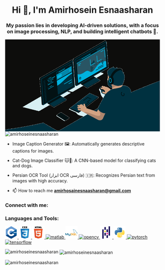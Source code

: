 <h1 align="center">Hi 👋, I'm Amirhosein Esnaasharan</h1>
<h3 align="center">My passion lies in developing AI-driven solutions, with a focus on image processing, NLP, and building intelligent chatbots 🤖.</h3>

<img align="right"  with="600" src="https://raw.githubusercontent.com/Potential17/Potential17/master/user%20(2).gif">
<p align="left"> <img src="https://komarev.com/ghpvc/?username=amirhoseinesnaasharan&label=Profile%20views&color=0e75b6&style=flat" alt="amirhoseinesnaasharan" /> </p>

- Image Caption Generator 🖼️: Automatically generates descriptive captions for images. 

- Cat-Dog Image Classifier 🐱🐶: A CNN-based model for classifying cats and dogs. 

- Persian OCR Tool (ابزار OCR فارسی) 🇮🇷: Recognizes Persian text from images with high accuracy. 

- 📫 How to reach me **amirhosainesnaasharan@gmail.com**

<h3 align="left">Connect with me:</h3>
<p align="left">
</p>

<h3 align="left">Languages and Tools:</h3>
<p align="left"> <a href="https://www.w3schools.com/cpp/" target="_blank" rel="noreferrer"> <img src="https://raw.githubusercontent.com/devicons/devicon/master/icons/cplusplus/cplusplus-original.svg" alt="cplusplus" width="40" height="40"/> </a> <a href="https://www.w3schools.com/css/" target="_blank" rel="noreferrer"> <img src="https://raw.githubusercontent.com/devicons/devicon/master/icons/css3/css3-original-wordmark.svg" alt="css3" width="40" height="40"/> </a> <a href="https://www.w3.org/html/" target="_blank" rel="noreferrer"> <img src="https://raw.githubusercontent.com/devicons/devicon/master/icons/html5/html5-original-wordmark.svg" alt="html5" width="40" height="40"/> </a> <a href="https://www.mathworks.com/" target="_blank" rel="noreferrer"> <img src="https://upload.wikimedia.org/wikipedia/commons/2/21/Matlab_Logo.png" alt="matlab" width="40" height="40"/> </a> <a href="https://www.mysql.com/" target="_blank" rel="noreferrer"> <img src="https://raw.githubusercontent.com/devicons/devicon/master/icons/mysql/mysql-original-wordmark.svg" alt="mysql" width="40" height="40"/> </a> <a href="https://opencv.org/" target="_blank" rel="noreferrer"> <img src="https://www.vectorlogo.zone/logos/opencv/opencv-icon.svg" alt="opencv" width="40" height="40"/> </a> <a href="https://pandas.pydata.org/" target="_blank" rel="noreferrer"> <img src="https://raw.githubusercontent.com/devicons/devicon/2ae2a900d2f041da66e950e4d48052658d850630/icons/pandas/pandas-original.svg" alt="pandas" width="40" height="40"/> </a> <a href="https://www.python.org" target="_blank" rel="noreferrer"> <img src="https://raw.githubusercontent.com/devicons/devicon/master/icons/python/python-original.svg" alt="python" width="40" height="40"/> </a> <a href="https://pytorch.org/" target="_blank" rel="noreferrer"> <img src="https://www.vectorlogo.zone/logos/pytorch/pytorch-icon.svg" alt="pytorch" width="40" height="40"/> </a> <a href="https://www.tensorflow.org" target="_blank" rel="noreferrer"> <img src="https://www.vectorlogo.zone/logos/tensorflow/tensorflow-icon.svg" alt="tensorflow" width="40" height="40"/> </a> </p>

<p><img align="left" src="https://github-readme-stats.vercel.app/api/top-langs?username=amirhoseinesnaasharan&show_icons=true&locale=en&layout=compact" alt="amirhoseinesnaasharan" /></p>

<p>&nbsp;<img align="center" src="https://github-readme-stats.vercel.app/api?username=amirhoseinesnaasharan&show_icons=true&locale=en" alt="amirhoseinesnaasharan" /></p>

<p><img align="center" src="https://github-readme-streak-stats.herokuapp.com/?user=amirhoseinesnaasharan&" alt="amirhoseinesnaasharan" /></p>
